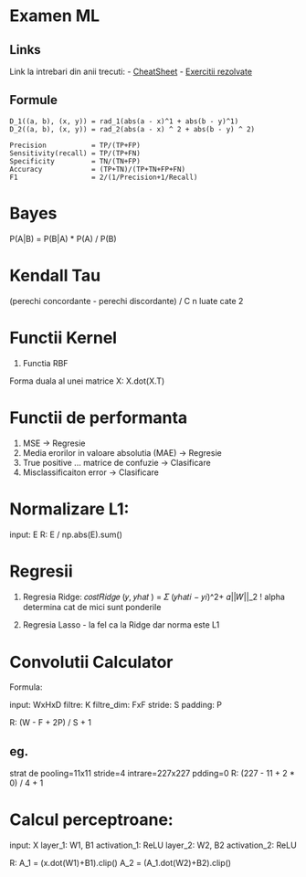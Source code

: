 # Examen ML

## Links

Link la intrebari din anii trecuti:
    - [CheatSheet](https://docs.google.com/document/d/1a0W5_j6gT0kQ6bveNjJczeOU4dyit6JesaGqSxg30Nk/edit)
    - [Exercitii rezolvate](https://docs.google.com/document/d/13WX6yz3jVaoXQnxX0Lkii8X939P5BjPZfCSC1dFEbzk/edit#heading=h.iu429wxt7qcc)

## Formule

```
D_1((a, b), (x, y)) = rad_1(abs(a - x)^1 + abs(b - y)^1)
D_2((a, b), (x, y)) = rad_2(abs(a - x) ^ 2 + abs(b - y) ^ 2)
```

```
Precision           = TP/(TP+FP)
Sensitivity(recall) = TP/(TP+FN)
Specificity         = TN/(TN+FP)
Accuracy            = (TP+TN)/(TP+TN+FP+FN)
F1                  = 2/(1/Precision+1/Recall)
```

# Bayes

P(A|B) = P(B|A) * P(A) / P(B)

# Kendall Tau 

(perechi concordante - perechi discordante) / C n luate cate 2 

# Functii Kernel

1. Functia RBF

Forma duala al unei matrice X: X.dot(X.T)

# Functii de performanta

1. MSE -> Regresie
2. Media erorilor in valoare absolutia (MAE) -> Regresie
3. True positive ... matrice de confuzie -> Clasificare
4. Misclassificaiton error -> Clasificare

# Normalizare L1:

input: E
R: E / np.abs(E).sum()

# Regresii

1. Regresia Ridge: 𝑐𝑜𝑠𝑡𝑅𝑖𝑑𝑔𝑒 (𝑦, 𝑦ℎ𝑎𝑡 ) = 𝛴 (𝑦ℎ𝑎𝑡𝑖 − 𝑦𝑖)^2+ 𝛼||𝑊||_2
! alpha determina cat de mici sunt ponderile

2. Regresia Lasso - la fel ca la Ridge dar norma este L1

# Convolutii Calculator

Formula:

input: WxHxD
filtre: K
filtre_dim: FxF
stride: S
padding: P

R: (W - F + 2P) / S + 1

## eg.
strat de pooling=11x11
stride=4
intrare=227x227
pdding=0
R: (227 - 11 + 2 * 0) / 4 + 1

# Calcul perceptroane: 

input: X
layer_1: W1, B1
activation_1: ReLU
layer_2: W2, B2
activation_2: ReLU

R:  A_1 = (x.dot(W1)+B1).clip()
    A_2 = (A_1.dot(W2)+B2).clip()